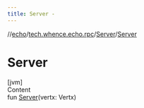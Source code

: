 ```yaml
---
title: Server -
---
```

//[echo](../../index.md)/[tech.whence.echo.rpc](../index.md)/[Server](index.md)/[Server](-server.md)



# Server  
[jvm]  
Content  
fun [Server](-server.md)(vertx: Vertx)  




